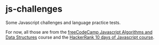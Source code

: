 # js-challenges

Some Javascript challenges and language practice tests.

For now, all those are from the [freeCodeCamp Javascript Algorithms and Data Structures](https://www.freecodecamp.org/learn/javascript-algorithms-and-data-structures/) course and the [HackerRank 10 days of Javascript course](https://www.hackerrank.com/domains/tutorials/10-days-of-javascript).
